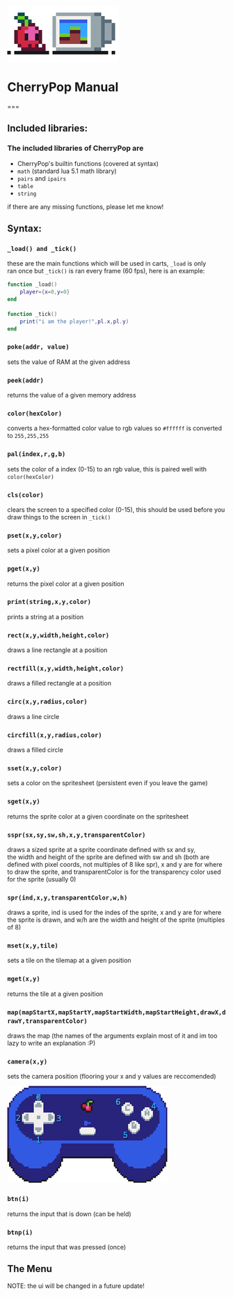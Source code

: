 
![cherry sitting in front of monitor](cherryMonitor.png)
# CherryPop Manual
===
## Included libraries:
### The included libraries of CherryPop are  
- CherryPop's builtin functions (covered at syntax)  
- `math` (standard lua 5.1 math library)  
- `pairs` and `ipairs`
- `table ` 
- `string`  

if there are any missing functions, please let me know!


## Syntax:

### `_load() and _tick()`
these are the main functions which will be used in carts, `_load` is only  
ran once but  `_tick()` is ran every frame (60 fps), here is an example:
  
```lua
function _load()
    player={x=0,y=0}
end

function _tick()
    print("i am the player!",pl.x,pl.y)
end
```

### `poke(addr, value)`
sets the value of RAM at the given address
### `peek(addr)`
returns the value of a given memory address
### `color(hexColor)`  
converts a hex-formatted color value to rgb values so `#ffffff` is converted to `255,255,255`
### `pal(index,r,g,b)`
sets the color of a index (0-15) to an rgb value, this is paired well with `color(hexColor)`
### `cls(color)`
clears the screen to a specified color (0-15), this should be used before you draw things to the screen in `_tick()`
### `pset(x,y,color)`
sets a pixel color at a given position
### `pget(x,y)`
returns the pixel color at a given position
### `print(string,x,y,color)`
prints a string at a position
### `rect(x,y,width,height,color)`
draws a line rectangle at a position
### `rectfill(x,y,width,height,color)`
draws a filled rectangle at a position
### `circ(x,y,radius,color)`
draws a line circle
### `circfill(x,y,radius,color)`
draws a filled circle
### `sset(x,y,color)`
sets a color on the spritesheet (persistent even if you leave the game)
### `sget(x,y)`
returns the sprite color at a given coordinate on the spritesheet
### `sspr(sx,sy,sw,sh,x,y,transparentColor)`
draws a sized sprite at a sprite coordinate defined with sx and sy,  
the width and height of the sprite are defined with sw and sh (both are defined with pixel coords, not multiples of 8 like spr),
x and y are for where to draw the sprite, and transparentColor is for the transparency color used for the sprite (usually 0)
### `spr(ind,x,y,transparentColor,w,h)`
draws a sprite, ind is used for the indes of the sprite, x and y are for where the sprite is drawn,
and w/h are the width and height of the sprite (multiples of 8)
### `mset(x,y,tile)`
sets a tile on the tilemap at a given position
### `mget(x,y)`
returns the tile at a given position
### `map(mapStartX,mapStartY,mapStartWidth,mapStartHeight,drawX,drawY,transparentColor)`
draws the map (the names of the arguments explain most of it and im too lazy to write an explanation :P)
### `camera(x,y)`
sets the camera position (flooring your x and y values are reccomended)  
  
![Controller illustration](controllerLayout.png)  
  
### `btn(i)`
returns the input that is down (can be held)

### `btnp(i)`
returns the input that was pressed (once)  

## The Menu
NOTE: the ui will be changed in a future update!

